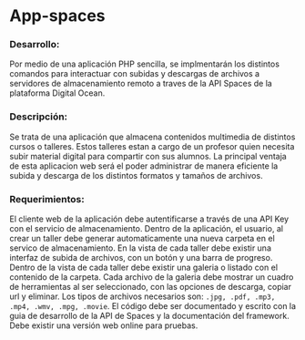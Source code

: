 # App-spaces

### Desarrollo:
Por medio de una aplicación PHP sencilla, se implmentarán los distintos comandos para interactuar con subidas y descargas de archivos a servidores de almacenamiento remoto a traves de la API Spaces de la plataforma Digital Ocean. 

### Descripción:
Se trata de una aplicación que almacena contenidos multimedia de distintos cursos o talleres. Estos talleres estan a cargo de un profesor quien necesita subir material digital para compartir con sus alumnos. La principal ventaja de esta aplicacion web será el poder administrar de manera eficiente la subida y descarga de los distintos formatos y tamaños de archivos. 

### Requerimientos:
El cliente web de la aplicación debe autentificarse a través de una API Key con el servicio de almacenamiento.
Dentro de la aplicación, el usuario, al crear un taller debe generar automaticamente una nueva carpeta en el servico de almacenamiento.
En la vista de cada taller debe existir una interfaz de subida de archivos, con un botón y una barra de progreso.
Dentro de la vista de cada taller debe existir una galeria o listado con el contenido de la carpeta.
Cada archivo de la galeria debe mostrar un cuadro de herramientas al ser seleccionado, con las opciones de descarga, copiar url y eliminar.
Los tipos de archivos necesarios son: ```.jpg, .pdf, .mp3, .mp4, .wmv, .mpg, .movie```.
El código debe ser documentado y escrito con la guia de desarrollo de la API de Spaces y la documentación del framework.
Debe existir una versión web online para pruebas.

 
